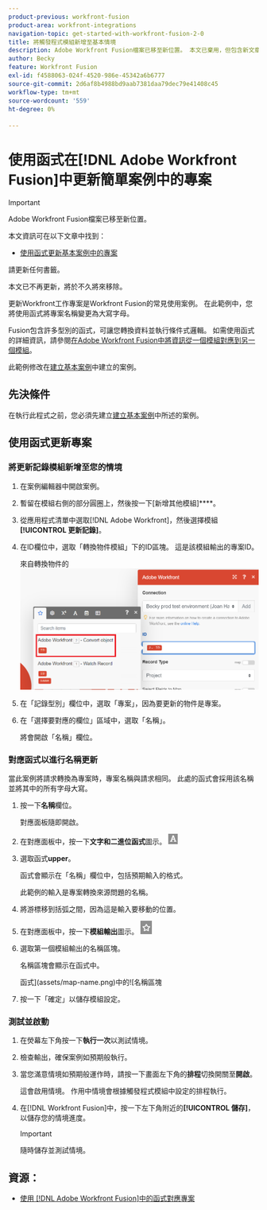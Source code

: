```yaml
---
product-previous: workfront-fusion
product-area: workfront-integrations
navigation-topic: get-started-with-workfront-fusion-2-0
title: 將觸發程式模組新增至基本情境
description: Adobe Workfront Fusion檔案已移至新位置。 本文已棄用，但包含新文章的連結，內容涵蓋此功能。
author: Becky
feature: Workfront Fusion
exl-id: f4588063-024f-4520-986e-45342a6b6777
source-git-commit: 2d6af8b4988bd9aab7381daa79dec79e41408c45
workflow-type: tm+mt
source-wordcount: '559'
ht-degree: 0%

---
```


# 使用函式在[!DNL Adobe Workfront Fusion]中更新簡單案例中的專案

>[!IMPORTANT]
>
>Adobe Workfront Fusion檔案已移至新位置。
>
>本文資訊可在以下文章中找到：
>
>* [使用函式更新基本案例中的專案](https://experienceleague.adobe.com/docs/workfront-fusion/using/build-practice-scenarios/use-function-to-build-practice-scenario.html)
>
>請更新任何書籤。
>
>本文已不再更新，將於不久將來移除。

更新Workfront工作專案是Workfront Fusion的常見使用案例。 在此範例中，您將使用函式將專案名稱變更為大寫字母。

Fusion包含許多型別的函式，可讓您轉換資料並執行條件式邏輯。 如需使用函式的詳細資訊，請參閱[在Adobe Workfront Fusion中將資訊從一個模組對應到另一個模組](/help/quicksilver/workfront-fusion/mapping/map-information-between-modules.md)。

此範例修改在[建立基本案例](/help/quicksilver/workfront-fusion/get-started/build-practice-scenarios/create-simple-scenario.md)中建立的案例。

## 先決條件

在執行此程式之前，您必須先建立[建立基本案例](/help/quicksilver/workfront-fusion/get-started/build-practice-scenarios/create-simple-scenario.md)中所述的案例。

## 使用函式更新專案

### 將更新記錄模組新增至您的情境

1. 在案例編輯器中開啟案例。
1. 暫留在模組右側的部分圓圈上，然後按一下[新增其他模組]****。
1. 從應用程式清單中選取[!DNL Adobe Workfront]，然後選擇模組&#x200B;**[!UICONTROL 更新記錄]**。
1. 在ID欄位中，選取「轉換物件模組」下的ID區塊。 這是該模組輸出的專案ID。

   來自轉換物件的![ID](assets/id-convert-object.png)

1. 在「記錄型別」欄位中，選取「專案」，因為要更新的物件是專案。
1. 在「選擇要對應的欄位」區域中，選取「名稱」。

   將會開啟「名稱」欄位。

### 對應函式以進行名稱更新

當此案例將請求轉換為專案時，專案名稱與請求相同。 此處的函式會採用該名稱並將其中的所有字母大寫。

1. 按一下&#x200B;**名稱**&#x200B;欄位。

   對應面板隨即開啟。
1. 在對應面板中，按一下&#x200B;**文字和二進位函式**&#x200B;圖示。 ![文字函式圖示](/help/quicksilver/workfront-fusion/functions/assets/toolbar-icon-text&binary-functions.png)
1. 選取函式&#x200B;**upper**。

   函式會顯示在「名稱」欄位中，包括預期輸入的格式。

   此範例的輸入是專案轉換來源問題的名稱。

1. 將游標移到括弧之間，因為這是輸入要移動的位置。
1. 在對應面板中，按一下&#x200B;**模組輸出**&#x200B;圖示。 ![模組輸出圖示](/help/quicksilver/workfront-fusion/functions/assets/toolbar-icon-functions-you-map-from-other-modules.png)
1. 選取第一個模組輸出的名稱區塊。

   名稱區塊會顯示在函式中。

   函式](assets/map-name.png)中的![名稱區塊

1. 按一下「確定」以儲存模組設定。

### 測試並啟動

1. 在熒幕左下角按一下&#x200B;**執行一次**&#x200B;以測試情境。
1. 檢查輸出，確保案例如預期般執行。
1. 當您滿意情境如預期般運作時，請按一下畫面左下角的&#x200B;**排程**&#x200B;切換開關至&#x200B;**開啟**。

   這會啟用情境。 作用中情境會根據觸發程式模組中設定的排程執行。
1. 在[!DNL Workfront Fusion]中，按一下左下角附近的&#x200B;**[!UICONTROL 儲存]**，以儲存您的情境進度。

   >[!IMPORTANT]
   >
   >隨時儲存並測試情境。

## 資源：

* [使用 [!DNL Adobe Workfront Fusion]中的函式對應專案](/help/quicksilver/workfront-fusion/mapping/map-information-between-modules.md)
